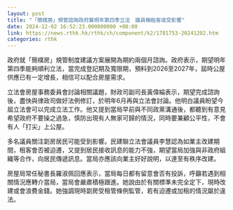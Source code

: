 ```yaml
---
layout: post
title: "「簡樸房」規管諮詢政府冀明年第四季立法　議員稱租客或受影響"
date: 2024-12-02 16:52:23.000000000 +08:00
link: https://news.rthk.hk/rthk/ch/component/k2/1781753-20241202.htm
categories: rthk
---
```


政府就「簡樸房」規管制度建議方案展開為期約兩個月諮詢。政府表示，期望明年第四季能夠順利立法，當完成登記期及寬限期，預料到2026至2027年，屆時公屋供應已有一定增長，相信可以配合房屋需求。

立法會房屋事務委員會討論相關議題，財政司副司長黃偉綸表示，期望完成諮詢後，盡快與律政司做好法例修訂，於明年6月再與立法會討論。他明白議員盼望今屆立法會可以完成立法工作。他又提到當局早前與不同政黨溝通後，都聽到有意見希望政府不要操之過急，慎防出現有人無家可歸的情況，同時要兼顧公平性，不會有人「打尖」上公屋。

多名議員關注劏房居民可能受到影響。民建聯立法會議員李慧認為如業主改建期間，租客會否被迫遷，又提到居民接收訊息的能力不強，期望當局加強與非政府組織等合作，向居民傳遞訊息。當局亦應該向業主好好說明，以達至有秩序改建。

房屋局常任秘書長羅淑佩回應表示，當局每日都有留意會否有投訴，呼籲若遇到相關情況應轉介當局，當局會嚴肅積極跟進。她說由於有關標準未完全定下，現時改建或會浪費金錢。她強調現時劏房受租管條例監管，若有迫遷或加租的情況屬於違法。
